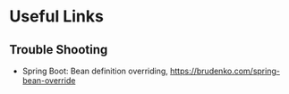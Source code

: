 # Useful Links

## Trouble Shooting

- Spring Boot: Bean definition overriding, https://brudenko.com/spring-bean-override
